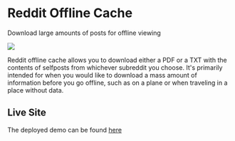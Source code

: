 # Reddit Offline Cache
Download large amounts of posts for offline viewing

<img src="https://i.imgur.com/ItKFhN2.png">

Reddit offline cache allows you to download either a PDF or a TXT with the contents of selfposts from whichever subreddit you choose. It's primarily intended for when you would like to download a mass amount of information before you go offline, such as on a plane or when traveling in a place without data. 

## Live Site

The deployed demo can be found [here](https://jonlu.ca/BulkReddit/)